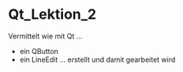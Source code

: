 # Qt_Lektion_2

Vermittelt wie mit Qt ...
- ein QButton
- ein LineEdit
... erstellt und damit gearbeitet wird

